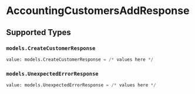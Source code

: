 # AccountingCustomersAddResponse


## Supported Types

### `models.CreateCustomerResponse`

```python
value: models.CreateCustomerResponse = /* values here */
```

### `models.UnexpectedErrorResponse`

```python
value: models.UnexpectedErrorResponse = /* values here */
```

